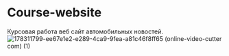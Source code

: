 # Course-website
Курсовая работа веб сайт автомобильных новостей.\
![178311799-ee67e1e2-e289-4ca9-9fea-a81c46f8ff65 (online-video-cutter com) (1)](https://user-images.githubusercontent.com/108361246/226845574-6de57085-8b62-4a19-a08c-aaed5ee3bee0.gif)

